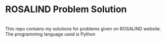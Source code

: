# ROSALIND Problem Solution
<br>
This repo contains my solutions for problems given on ROSALIND website.
<br>
The programming language used is Python
